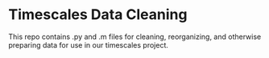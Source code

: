 # Timescales Data Cleaning

This repo contains .py and .m files for cleaning, reorganizing, and otherwise
preparing data for use in our timescales project.